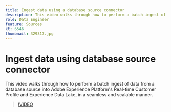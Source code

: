 ```yaml
---
title: Ingest data using a database source connector
description: This video walks through how to perform a batch ingest of data from a database source into Adobe Experience Platform's Real-time Customer Profile and Experience Data Lake, in a seamless and scalable manner.
role: Data Engineer
feature: Sources
kt: 6546
thumbnail: 329317.jpg
---
```


# Ingest data using database source connector

This video walks through how to perform a batch ingest of data from a database source into Adobe Experience Platform's Real-time Customer Profile and Experience Data Lake, in a seamless and scalable manner.

>[!VIDEO](https://video.tv.adobe.com/v/329317?quality=12&learn=on)
